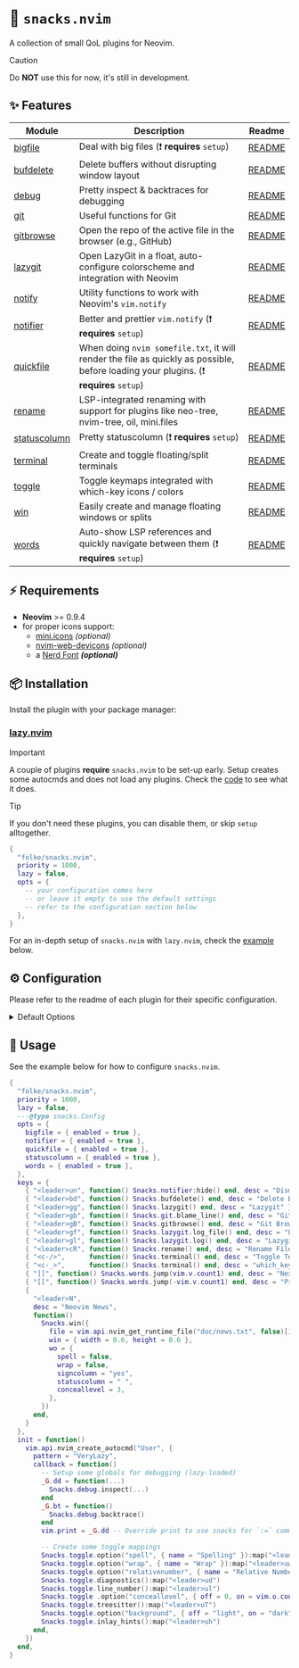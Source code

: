 # 🍿 `snacks.nvim`

A collection of small QoL plugins for Neovim.

> [!CAUTION]
> Do **NOT** use this for now, it's still in development.

## ✨ Features

| Module                                                                                     | Description                                                                                                                            | Readme                                                                        |
| ------------------------------------------------------------------------------------------ | -------------------------------------------------------------------------------------------------------------------------------------- | ----------------------------------------------------------------------------- |
| [bigfile](https://github.com/folke/snacks.nvim/blob/main/lua/snacks/bigfile.lua)           | Deal with big files (❗ **requires** `setup`)                                                                                          | [README](https://github.com/folke/snacks.nvim/blob/main/docs/bigfile.md)      |
| [bufdelete](https://github.com/folke/snacks.nvim/blob/main/lua/snacks/bufdelete.lua)       | Delete buffers without disrupting window layout                                                                                        | [README](https://github.com/folke/snacks.nvim/blob/main/docs/bufdelete.md)    |
| [debug](https://github.com/folke/snacks.nvim/blob/main/lua/snacks/debug.lua)               | Pretty inspect & backtraces for debugging                                                                                              | [README](https://github.com/folke/snacks.nvim/blob/main/docs/debug.md)        |
| [git](https://github.com/folke/snacks.nvim/blob/main/lua/snacks/git.lua)                   | Useful functions for Git                                                                                                               | [README](https://github.com/folke/snacks.nvim/blob/main/docs/git.md)          |
| [gitbrowse](https://github.com/folke/snacks.nvim/blob/main/lua/snacks/gitbrowse.lua)       | Open the repo of the active file in the browser (e.g., GitHub)                                                                         | [README](https://github.com/folke/snacks.nvim/blob/main/docs/gitbrowse.md)    |
| [lazygit](https://github.com/folke/snacks.nvim/blob/main/lua/snacks/lazygit.lua)           | Open LazyGit in a float, auto-configure colorscheme and integration with Neovim                                                        | [README](https://github.com/folke/snacks.nvim/blob/main/docs/lazygit.md)      |
| [notify](https://github.com/folke/snacks.nvim/blob/main/lua/snacks/notify.lua)             | Utility functions to work with Neovim's `vim.notify`                                                                                   | [README](https://github.com/folke/snacks.nvim/blob/main/docs/notify.md)       |
| [notifier](https://github.com/folke/snacks.nvim/blob/main/lua/snacks/notifier.lua)         | Better and prettier `vim.notify` (❗ **requires** `setup`)                                                                             | [README](https://github.com/folke/snacks.nvim/blob/main/docs/notifier.md)     |
| [quickfile](https://github.com/folke/snacks.nvim/blob/main/lua/snacks/quickfile.lua)       | When doing `nvim somefile.txt`, it will render the file as quickly as possible, before loading your plugins. (❗ **requires** `setup`) | [README](https://github.com/folke/snacks.nvim/blob/main/docs/quickfile.md)    |
| [rename](https://github.com/folke/snacks.nvim/blob/main/lua/snacks/rename.lua)             | LSP-integrated renaming with support for plugins like neo-tree, nvim-tree, oil, mini.files                                             | [README](https://github.com/folke/snacks.nvim/blob/main/docs/rename.md)       |
| [statuscolumn](https://github.com/folke/snacks.nvim/blob/main/lua/snacks/statuscolumn.lua) | Pretty statuscolumn (❗ **requires** `setup`)                                                                                          | [README](https://github.com/folke/snacks.nvim/blob/main/docs/statuscolumn.md) |
| [terminal](https://github.com/folke/snacks.nvim/blob/main/lua/snacks/terminal.lua)         | Create and toggle floating/split terminals                                                                                             | [README](https://github.com/folke/snacks.nvim/blob/main/docs/terminal.md)     |
| [toggle](https://github.com/folke/snacks.nvim/blob/main/lua/snacks/toggle.lua)             | Toggle keymaps integrated with which-key icons / colors                                                                                | [README](https://github.com/folke/snacks.nvim/blob/main/docs/toggle.md)       |
| [win](https://github.com/folke/snacks.nvim/blob/main/lua/snacks/win.lua)                   | Easily create and manage floating windows or splits                                                                                    | [README](https://github.com/folke/snacks.nvim/blob/main/docs/win.md)          |
| [words](https://github.com/folke/snacks.nvim/blob/main/lua/snacks/words.lua)               | Auto-show LSP references and quickly navigate between them (❗ **requires** `setup`)                                                   | [README](https://github.com/folke/snacks.nvim/blob/main/docs/words.md)        |

## ⚡️ Requirements

- **Neovim** >= 0.9.4
- for proper icons support:
  - [mini.icons](https://github.com/echasnovski/mini.icons) _(optional)_
  - [nvim-web-devicons](https://github.com/nvim-tree/nvim-web-devicons) _(optional)_
  - a [Nerd Font](https://www.nerdfonts.com/) **_(optional)_**

## 📦 Installation

Install the plugin with your package manager:

### [lazy.nvim](https://github.com/folke/lazy.nvim)

> [!important]
> A couple of plugins **require** `snacks.nvim` to be set-up early.
> Setup creates some autocmds and does not load any plugins.
> Check the [code](https://github.com/folke/snacks.nvim/blob/main/lua/snacks/init.lua) to see what it does.

> [!tip]
> If you don't need these plugins, you can disable them, or skip `setup` alltogether.

```lua
{
  "folke/snacks.nvim",
  priority = 1000,
  lazy = false,
  opts = {
    -- your configuration comes here
    -- or leave it empty to use the default settings
    -- refer to the configuration section below
  },
}
```

For an in-depth setup of `snacks.nvim` with `lazy.nvim`, check the [example](https://github.com/folke/snacks.nvim?tab=readme-ov-file#-usage) below.

## ⚙️ Configuration

Please refer to the readme of each plugin for their specific configuration.

<details><summary>Default Options</summary>

<!-- config:start -->

```lua
---@class snacks.Config
---@field bigfile? snacks.bigfile.Config | { enabled: boolean }
---@field gitbrowse? snacks.gitbrowse.Config
---@field lazygit? snacks.lazygit.Config
---@field notifier? snacks.notifier.Config | { enabled: boolean }
---@field quickfile? { enabled: boolean }
---@field statuscolumn? snacks.statuscolumn.Config  | { enabled: boolean }
---@field terminal? snacks.terminal.Config
---@field toggle? snacks.toggle.Config
---@field views? table<string, snacks.win.Config>
---@field win? snacks.win.Config
---@field words? snacks.words.Config
{
  views = {},
  bigfile = { enabled = true },
  notifier = { enabled = true },
  quickfile = { enabled = true },
  statuscolumn = { enabled = true },
  words = { enabled = true },
}
```

<!-- config:end -->

</details>

## 🚀 Usage

See the example below for how to configure `snacks.nvim`.

<!-- example:start -->

```lua
{
  "folke/snacks.nvim",
  priority = 1000,
  lazy = false,
  ---@type snacks.Config
  opts = {
    bigfile = { enabled = true },
    notifier = { enabled = true },
    quickfile = { enabled = true },
    statuscolumn = { enabled = true },
    words = { enabled = true },
  },
  keys = {
    { "<leader>un", function() Snacks.notifier:hide() end, desc = "Dismiss All Notifications" },
    { "<leader>bd", function() Snacks.bufdelete() end, desc = "Delete Buffer" },
    { "<leader>gg", function() Snacks.lazygit() end, desc = "Lazygit" },
    { "<leader>gb", function() Snacks.git.blame_line() end, desc = "Git Blame Line" },
    { "<leader>gB", function() Snacks.gitbrowse() end, desc = "Git Browse" },
    { "<leader>gf", function() Snacks.lazygit.log_file() end, desc = "Lazygit Current File History" },
    { "<leader>gl", function() Snacks.lazygit.log() end, desc = "Lazygit Log (cwd)" },
    { "<leader>cR", function() Snacks.rename() end, desc = "Rename File" },
    { "<c-/>",      function() Snacks.terminal() end, desc = "Toggle Terminal" },
    { "<c-_>",      function() Snacks.terminal() end, desc = "which_key_ignore" },
    { "]]", function() Snacks.words.jump(vim.v.count1) end, desc = "Next Reference" },
    { "[[", function() Snacks.words.jump(-vim.v.count1) end, desc = "Prev Reference" },
    {
      "<leader>N",
      desc = "Neovim News",
      function()
        Snacks.win({
          file = vim.api.nvim_get_runtime_file("doc/news.txt", false)[1],
          win = { width = 0.6, height = 0.6 },
          wo = {
            spell = false,
            wrap = false,
            signcolumn = "yes",
            statuscolumn = " ",
            conceallevel = 3,
          },
        })
      end,
    }
  },
  init = function()
    vim.api.nvim_create_autocmd("User", {
      pattern = "VeryLazy",
      callback = function()
        -- Setup some globals for debugging (lazy-loaded)
        _G.dd = function(...)
          Snacks.debug.inspect(...)
        end
        _G.bt = function()
          Snacks.debug.backtrace()
        end
        vim.print = _G.dd -- Override print to use snacks for `:=` command

        -- Create some toggle mappings
        Snacks.toggle.option("spell", { name = "Spelling" }):map("<leader>us")
        Snacks.toggle.option("wrap", { name = "Wrap" }):map("<leader>uw")
        Snacks.toggle.option("relativenumber", { name = "Relative Number" }):map("<leader>uL")
        Snacks.toggle.diagnostics():map("<leader>ud")
        Snacks.toggle.line_number():map("<leader>ul")
        Snacks.toggle .option("conceallevel", { off = 0, on = vim.o.conceallevel > 0 and vim.o.conceallevel or 2 }) :map("<leader>uc")
        Snacks.toggle.treesitter():map("<leader>uT")
        Snacks.toggle.option("background", { off = "light", on = "dark", name = "Dark Background" }):map("<leader>ub")
        Snacks.toggle.inlay_hints():map("<leader>uh")
      end,
    })
  end,
}
```

<!-- example:end -->
